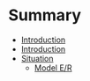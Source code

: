 # Summary

* [Introduction](README.md)
* [Introduction](book/introduction.md)
* [Situation](book/situation.md)
   * [Model E/R](book/situation/model_er.md)

